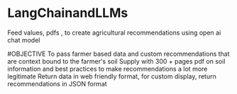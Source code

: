 # LangChainandLLMs
Feed values, pdfs , to create agricultural recommendations using open ai chat model

#OBJECTIVE
To pass farmer based data and custom recommendations that are context bound to the farmer's soil
Supply with 300 + pages pdf on soil information and best practices to make recommendations a lot more legitimate
Return data in web friendly format, for custom display, return recommendations in JSON format

